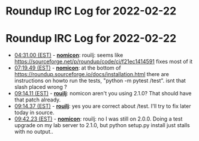 # Roundup IRC Log for 2022-02-22 #
# Roundup IRC Log for 2022-02-22
* <a href="#04:31.00" id="04:31.00">04:31.00 (EST)</a> - __[nomicon](https://github.com/nomicon)__: rouilj: seems like <https://sourceforge.net/p/roundup/code/ci/f21ec1414591> fixes most of it
* <a href="#07:19.49" id="07:19.49">07:19.49 (EST)</a> - __[nomicon](https://github.com/nomicon)__: at the bottom of <https://roundup.sourceforge.io/docs/installation.html> there are instructions on howto run the tests, "python -m pytest /test". isnt that slash placed wrong ?
* <a href="#09:14.11" id="09:14.11">09:14.11 (EST)</a> - __[rouilj](https://github.com/rouilj)__: nomicon aren't you using 2.1.0? That should have that patch already.
* <a href="#09:14.37" id="09:14.37">09:14.37 (EST)</a> - __[rouilj](https://github.com/rouilj)__: yes you are correct about /test. I'll try to fix later today in source.
* <a href="#09:42.23" id="09:42.23">09:42.23 (EST)</a> - __[nomicon](https://github.com/nomicon)__: rouilj: no I was still on 2.0.0. Doing a test upgrade on my lab server to 2.1.0, but python setup.py install just stalls with no output..
